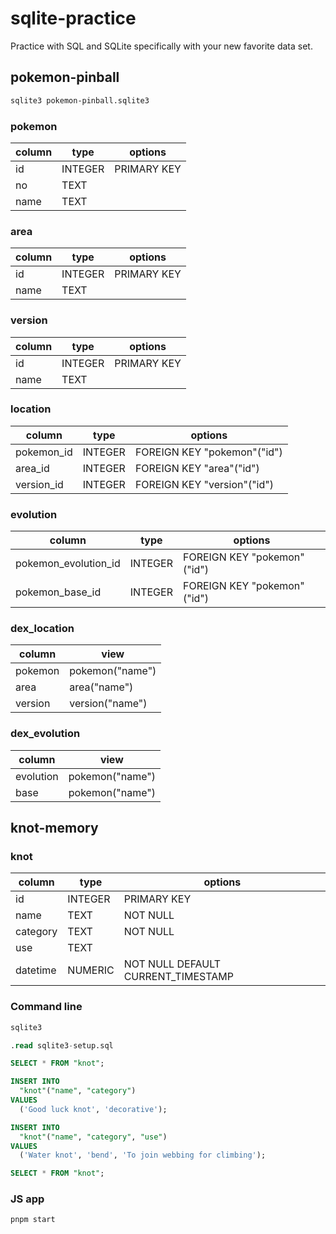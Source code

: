 # sqlite-practice

Practice with SQL and SQLite specifically with your new favorite data set.

## pokemon-pinball

```bash
sqlite3 pokemon-pinball.sqlite3
```

### pokemon

| column | type    | options     |
| ------ | ------- | ----------- |
| id     | INTEGER | PRIMARY KEY |
| no     | TEXT    |             |
| name   | TEXT    |             |

### area

| column | type    | options     |
| ------ | ------- | ----------- |
| id     | INTEGER | PRIMARY KEY |
| name   | TEXT    |             |

### version

| column | type    | options     |
| ------ | ------- | ----------- |
| id     | INTEGER | PRIMARY KEY |
| name   | TEXT    |             |

### location

| column     | type    | options                     |
| ---------- | ------- | --------------------------- |
| pokemon_id | INTEGER | FOREIGN KEY "pokemon"("id") |
| area_id    | INTEGER | FOREIGN KEY "area"("id")    |
| version_id | INTEGER | FOREIGN KEY "version"("id") |

### evolution

| column               | type    | options                     |
| -------------------- | ------- | --------------------------- |
| pokemon_evolution_id | INTEGER | FOREIGN KEY "pokemon"("id") |
| pokemon_base_id      | INTEGER | FOREIGN KEY "pokemon"("id") |

### dex_location

| column  | view            |
| ------- | --------------- |
| pokemon | pokemon("name") |
| area    | area("name")    |
| version | version("name") |

### dex_evolution

| column    | view            |
| --------- | --------------- |
| evolution | pokemon("name") |
| base      | pokemon("name") |

## knot-memory

### knot

| column   | type    | options                            |
| -------- | ------- | ---------------------------------- |
| id       | INTEGER | PRIMARY KEY                        |
| name     | TEXT    | NOT NULL                           |
| category | TEXT    | NOT NULL                           |
| use      | TEXT    |                                    |
| datetime | NUMERIC | NOT NULL DEFAULT CURRENT_TIMESTAMP |

### Command line

```bash
sqlite3
```

```sql
.read sqlite3-setup.sql
```

```sql
SELECT * FROM "knot";
```

```sql
INSERT INTO
  "knot"("name", "category")
VALUES
  ('Good luck knot', 'decorative');

INSERT INTO
  "knot"("name", "category", "use")
VALUES
  ('Water knot', 'bend', 'To join webbing for climbing');

SELECT * FROM "knot";
```

### JS app

```bash
pnpm start
```
